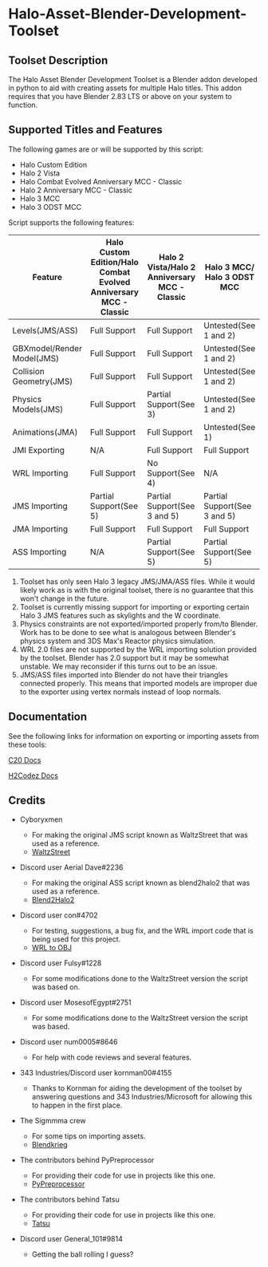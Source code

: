 # Halo-Asset-Blender-Development-Toolset

## Toolset Description
The Halo Asset Blender Development Toolset is a Blender addon developed in python to aid with creating assets for multiple Halo titles. This addon requires that you have Blender 2.83 LTS or above on your system to function.

## Supported Titles and Features
The following games are or will be supported by this script:

 * Halo Custom Edition
 * Halo 2 Vista
 * Halo Combat Evolved Anniversary MCC - Classic
 * Halo 2 Anniversary MCC - Classic
 * Halo 3 MCC
 * Halo 3 ODST MCC

Script supports the following features:

Feature                    | Halo Custom Edition/Halo Combat Evolved Anniversary MCC - Classic | Halo 2 Vista/Halo 2 Anniversary MCC - Classic  | Halo 3 MCC/ Halo 3 ODST MCC
-------------------------- | ----------------------------------------------------------------- | ---------------------------------------------- | ------------------------------------------
Levels(JMS/ASS)            | Full Support                                                      | Full Support                                   | Untested(See 1 and 2)
GBXmodel/Render Model(JMS) | Full Support                                                      | Full Support                                   | Untested(See 1 and 2)
Collision Geometry(JMS)    | Full Support                                                      | Full Support                                   | Untested(See 1 and 2)
Physics Models(JMS)        | Full Support                                                      | Partial Support(See 3)                         | Untested(See 1 and 2)
Animations(JMA)            | Full Support                                                      | Full Support                                   | Untested(See 1)
JMI Exporting              | N/A                                                               | Full Support                                   | Full Support
WRL Importing              | Full Support                                                      | No Support(See 4)                              | N/A
JMS Importing              | Partial Support(See 5)                                            | Partial Support(See 3 and 5)                   | Partial Support(See 3 and 5)
JMA Importing              | Full Support                                                      | Full Support                                   | Full Support
ASS Importing              | N/A                                                               | Partial Support(See 5)                         | Partial Support(See 5) 

 1. Toolset has only seen Halo 3 legacy JMS/JMA/ASS files. While it would likely work as is with the original toolset, there is no guarantee that this won't change in the future.
 2. Toolset is currently missing support for importing or exporting certain Halo 3 JMS features such as skylights and the W coordinate.
 3. Physics constraints are not exported/imported properly from/to Blender. Work has to be done to see what is analogous between Blender's physics system and 3DS Max's Reactor physics simulation.
 4. WRL 2.0 files are not supported by the WRL importing solution provided by the toolset. Blender has 2.0 support but it may be somewhat unstable. We may reconsider if this turns out to be an issue.
 5. JMS/ASS files imported into Blender do not have their triangles connected properly. This means that imported models are improper due to the exporter using vertex normals instead of loop normals.

## Documentation
See the following links for information on exporting or importing assets from these tools:

[C20 Docs](https://c20.reclaimers.net/)

[H2Codez Docs](https://num0005.github.io/h2codez_docs/w/home.html)

## Credits

 * Cyboryxmen
   * For making the original JMS script known as WaltzStreet that was used as a reference.
   * [WaltzStreet](http://forum.halomaps.org/index.cfm?page=topic&topicID=42486)

 * Discord user Aerial Dave#2236
   * For making the original ASS script known as blend2halo2 that was used as a reference.
   * [Blend2Halo2](http://forum.halomaps.org/index.cfm?page=topic&topicID=48139)

 * Discord user con#4702
   * For testing, suggestions, a bug fix, and the WRL import code that is being used for this project.
   * [WRL to OBJ](https://github.com/csauve/mek/blob/wrl-to-obj-colors/tools_misc/wrl_to_obj.py)

 * Discord user Fulsy#1228
   * For some modifications done to the WaltzStreet version the script was based on.

 * Discord user MosesofEgypt#2751
   * For some modifications done to the WaltzStreet version the script was based.

 * Discord user num0005#8646
   * For help with code reviews and several features.

 * 343 Industries/Discord user kornman00#4155
   * Thanks to Kornman for aiding the development of the toolset by answering questions and 343 Industries/Microsoft for allowing this to happen in the first place.

 * The Sigmmma crew
   * For some tips on importing assets.
   * [Blendkrieg](https://github.com/Sigmmma/Blendkrieg)

 * The contributors behind PyPreprocessor
   * For providing their code for use in projects like this one.
   * [PyPreprocessor](https://github.com/interpreters/pypreprocessor)

 * The contributors behind Tatsu
   * For providing their code for use in projects like this one.
   * [Tatsu](https://github.com/neogeny/TatSu)

 * Discord user General_101#9814
   * Getting the ball rolling I guess?
